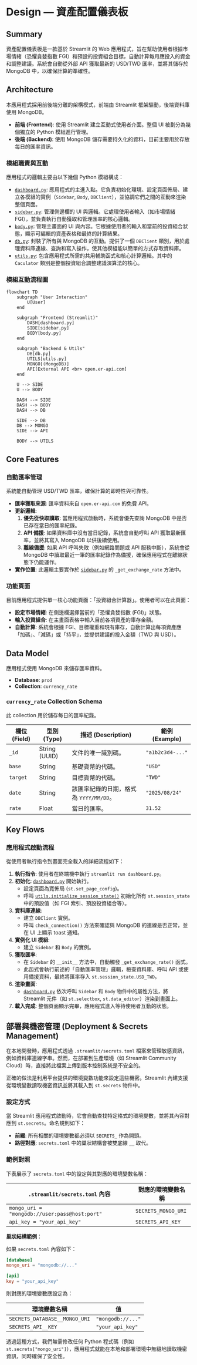# Design — 資產配置儀表板

## Summary
資產配置儀表板是一款基於 Streamlit 的 Web 應用程式，旨在幫助使用者根據市場情緒（恐懼貪婪指數 FGI）和預設的投資組合目標，自動計算每月應投入的資金和調整建議。系統會自動從外部 API 獲取最新的 USD/TWD 匯率，並將其儲存於 MongoDB 中，以確保計算的準確性。

## Architecture
本應用程式採用前後端分離的架構模式，前端由 Streamlit 框架驅動，後端資料庫使用 MongoDB。

*   **前端 (Frontend)**: 使用 Streamlit 建立互動式使用者介面。整個 UI 被劃分為幾個獨立的 Python 模組進行管理。
*   **後端 (Backend)**: 使用 MongoDB 儲存需要持久化的資料，目前主要用於存放每日的匯率資訊。

### 模組職責與互動
應用程式的邏輯主要由以下幾個 Python 模組構成：

*   [`dashboard.py`](dashboard.py:0): 應用程式的主進入點。它負責初始化環境、設定頁面佈局、建立各模組的實例（`Sidebar`, `Body`, `DBClient`），並協調它們之間的互動來渲染整個頁面。
*   [`sidebar.py`](sidebar.py:0): 管理側邊欄的 UI 與邏輯。它處理使用者輸入（如市場情緒 FGI），並負責執行自動獲取和管理匯率的核心邏輯。
*   [`body.py`](body.py:0): 管理主畫面的 UI 與內容。它根據使用者的輸入和當前的投資組合狀態，顯示可編輯的資產表格和最終的計算結果。
*   [`db.py`](db.py:0): 封裝了所有與 MongoDB 的互動。提供了一個 `DBClient` 類別，用於處理資料庫連線、查詢和寫入操作，使其他模組能以簡單的方式存取資料庫。
*   [`utils.py`](utils.py:0): 包含應用程式所需的共用輔助函式和核心計算邏輯。其中的 `Caculator` 類別是整個投資組合調整建議演算法的核心。

### 模組互動流程圖
```mermaid
flowchart TD
    subgraph "User Interaction"
        U[User]
    end

    subgraph "Frontend (Streamlit)"
        DASH[dashboard.py]
        SIDE[sidebar.py]
        BODY[body.py]
    end

    subgraph "Backend & Utils"
        DB[db.py]
        UTILS[utils.py]
        MONGO[(MongoDB)]
        API[External API <br> open.er-api.com]
    end

    U --> SIDE
    U --> BODY

    DASH --> SIDE
    DASH --> BODY
    DASH --> DB

    SIDE --> DB
    DB --> MONGO
    SIDE --> API

    BODY --> UTILS
```

## Core Features

### 自動匯率管理
系統能自動管理 USD/TWD 匯率，確保計算的即時性與可靠性。

*   **匯率獲取來源**: 匯率資料來自 `open.er-api.com` 的免費 API。
*   **更新邏輯**:
    1.  **優先從快取讀取**: 當應用程式啟動時，系統會優先查詢 MongoDB 中是否已存在當日的匯率紀錄。
    2.  **API 備援**: 如果資料庫中沒有當日紀錄，系統會自動呼叫 API 獲取最新匯率，並將其寫入 MongoDB 以供後續使用。
    3.  **離線備援**: 如果 API 呼叫失敗（例如網路問題或 API 服務中斷），系統會從 MongoDB 中讀取最近一筆的匯率紀錄作為備援，確保應用程式在離線狀態下仍能運作。
*   **實作位置**: 此邏輯主要實作於 [`sidebar.py`](sidebar.py:0) 的 `_get_exchange_rate` 方法中。

### 功能頁面
目前應用程式提供單一核心功能頁面：「投資組合計算器」。使用者可以在此頁面：
*   **設定市場情緒**: 在側邊欄選擇當前的「恐懼貪婪指數 (FGI)」狀態。
*   **輸入投資組合**: 在主畫面表格中輸入目前各項資產的庫存金額。
*   **自動計算**: 系統會根據 FGI、目標權重和現有庫存，自動計算出每項資產應「加碼」、「減碼」或「持平」，並提供建議的投入金額（TWD 與 USD）。

## Data Model
應用程式使用 MongoDB 來儲存匯率資料。

*   **Database**: `prod`
*   **Collection**: `currency_rate`

### `currency_rate` Collection Schema
此 collection 用於儲存每日的匯率紀錄。

| 欄位 (Field) | 型別 (Type) | 描述 (Description) | 範例 (Example) |
| --- | --- | --- | --- |
| `_id` | String (UUID) | 文件的唯一識別碼。 | `"a1b2c3d4-..."` |
| `base` | String | 基礎貨幣的代碼。 | `"USD"` |
| `target` | String | 目標貨幣的代碼。 | `"TWD"` |
| `date` | String | 該匯率紀錄的日期，格式為 `YYYY/MM/DD`。 | `"2025/08/24"` |
| `rate` | Float | 當日的匯率。 | `31.52` |

## Key Flows

### 應用程式啟動流程
從使用者執行指令到畫面完全載入的詳細流程如下：

1.  **執行指令**: 使用者在終端機中執行 `streamlit run dashboard.py`。
2.  **初始化**: [`dashboard.py`](dashboard.py:0) 開始執行。
    *   設定頁面為寬佈局 (`st.set_page_config`)。
    *   呼叫 [`utils.initialize_session_state()`](utils.py:6) 初始化所有 `st.session_state` 中的預設值（如 FGI 索引、預設投資組合等）。
3.  **資料庫連線**:
    *   建立 `DBClient` 實例。
    *   呼叫 `check_connection()` 方法來確認與 MongoDB 的連線是否正常，並在 UI 上顯示 toast 通知。
4.  **實例化 UI 模組**:
    *   建立 `Sidebar` 和 `Body` 的實例。
5.  **獲取匯率**:
    *   在 `Sidebar` 的 `__init__` 方法中，自動觸發 `_get_exchange_rate()` 函式。
    *   此函式會執行前述的「自動匯率管理」邏輯，檢查資料庫、呼叫 API 或使用備援資料，最終將匯率存入 `st.session_state.USD_TWD`。
6.  **渲染畫面**:
    *   [`dashboard.py`](dashboard.py:0) 依次呼叫 `Sidebar` 和 `Body` 物件中的屬性方法，將 Streamlit 元件（如 `st.selectbox`, `st.data_editor`）渲染到畫面上。
7.  **載入完成**: 整個頁面顯示完畢，應用程式進入等待使用者互動的狀態。

## 部署與機密管理 (Deployment & Secrets Management)

在本地開發時，應用程式透過 `.streamlit/secrets.toml` 檔案來管理敏感資訊，例如資料庫連線字串。然而，在部署到生產環境（如 Streamlit Community Cloud）時，直接將此檔案上傳到版本控制系統是不安全的。

正確的做法是利用平台提供的環境變數功能來設定這些機密。Streamlit 內建支援從環境變數讀取機密資訊並將其載入到 `st.secrets` 物件中。

### 設定方式

當 Streamlit 應用程式啟動時，它會自動查找特定格式的環境變數，並將其內容對應到 `st.secrets`。命名規則如下：

*   **前綴**: 所有相關的環境變數都必須以 `SECRETS_` 作為開頭。
*   **路徑對應**: `secrets.toml` 中的巢狀結構會被雙底線 `__` 取代。

### 範例對照

下表展示了 `secrets.toml` 中的設定與其對應的環境變數名稱：

| `.streamlit/secrets.toml` 內容 | 對應的環境變數名稱 |
| --- | --- |
| `mongo_uri = "mongodb://user:pass@host:port"` | `SECRETS_MONGO_URI` |
| `api_key = "your_api_key"` | `SECRETS_API_KEY` |

**巢狀結構範例**：

如果 `secrets.toml` 內容如下：
```toml
[database]
mongo_uri = "mongodb://..."

[api]
key = "your_api_key"
```

則對應的環境變數應設定為：

| 環境變數名稱 | 值 |
| --- | --- |
| `SECRETS_DATABASE__MONGO_URI` | `"mongodb://..."` |
| `SECRETS_API__KEY` | `"your_api_key"` |

透過這種方式，我們無需修改任何 Python 程式碼（例如 `st.secrets["mongo_uri"]`），應用程式就能在本地和部署環境中無縫地讀取機密資訊，同時確保了安全性。